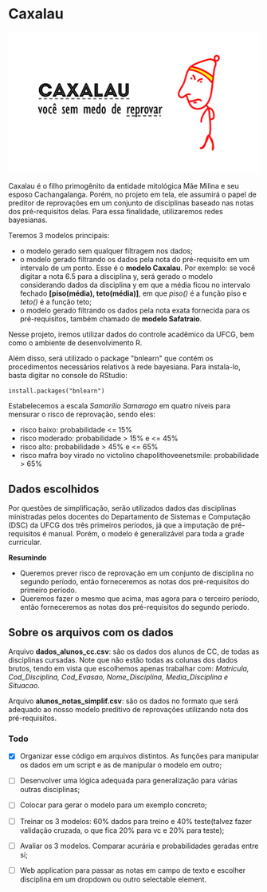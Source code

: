 # Caxalau

![](https://raw.githubusercontent.com/lucaspk/caxalau/master/Caxalau%20preditor.png)

Caxalau é o filho primogênito da entidade mitológica Mãe Milina e seu esposo Cachangalanga. Porém, no projeto em tela, ele assumirá o papel de preditor de reprovações em um conjunto de disciplinas baseado nas notas dos pré-requisitos delas. Para essa finalidade, utilizaremos redes bayesianas.

Teremos 3 modelos principais:
- o modelo gerado sem qualquer filtragem nos dados;
- o modelo gerado filtrando os dados pela nota do pré-requisito em um intervalo de um ponto. Esse é o **modelo Caxalau**. Por exemplo: se você digitar a nota 6.5 para a disciplina y, será gerado o modelo considerando dados da disciplina y em que a média ficou no intervalo fechado **[piso(média), teto(média)]**, em que *piso()* é a função piso e *teto()* é a função teto;
- o modelo gerado filtrando os dados pela nota exata fornecida para os pré-requisitos, também chamado de **modelo Safatraio**.

Nesse projeto, iremos utilizar dados do controle acadêmico da UFCG, bem como o ambiente de desenvolvimento R.

Além disso, será utilizado o package "bnlearn" que contém os procedimentos necessários relativos à rede bayesiana. Para instala-lo, basta digitar no console do RStudio:

    install.packages("bnlearn")

Estabelecemos a escala *Samarílio Samarago* em quatro níveis para mensurar o risco de reprovação, sendo eles:
- risco baixo: probabilidade <= 15%
- risco moderado: probabilidade > 15% e <= 45%
- risco alto: probabilidade > 45% e <= 65%
- risco mafra boy virado no victolino chapolithoveenetsmile: probabilidade > 65% 

## Dados escolhidos
Por questões de simplificação, serão utilizados dados das disciplinas ministradas pelos docentes do Departamento de Sistemas e Computação (DSC) da UFCG dos três primeiros períodos, já que a imputação de pré-requisitos é manual. Porém, o modelo é generalizável para toda a grade curricular.

**Resumindo**
 - Queremos prever risco de reprovação em um conjunto de disciplina no segundo período, então forneceremos as notas dos pré-requisitos do primeiro período.
 - Queremos fazer o mesmo que acima, mas agora para o terceiro período, então forneceremos as notas dos pré-requisitos do segundo período. 

## Sobre os arquivos com os dados
Arquivo **dados_alunos_cc.csv**: são os dados dos alunos de CC, de todas as disciplinas cursadas. Note que não estão todas as colunas dos dados brutos, tendo em vista que escolhemos apenas trabalhar com: *Matricula, Cod_Disciplina, Cod_Evasao, Nome_Disciplina, Media_Disciplina e Situacao*.

Arquivo **alunos_notas_simplif.csv**: são os dados no formato que será adequado ao nosso modelo preditivo de reprovações utilizando nota dos pré-requisitos.


### Todo 

- [x] Organizar esse código em arquivos distintos. As funções para manipular os dados em um script e as de manipular o modelo em outro;
- [ ] Desenvolver uma lógica adequada para generalização para várias outras disciplinas;
- [ ] Colocar para gerar o modelo para um exemplo concreto;
- [ ] Treinar os 3 modelos: 60% dados para treino e 40% teste(talvez fazer validação cruzada, o que fica 20% para vc e 20% para teste);
- [ ] Avaliar os 3 modelos. Comparar acurária e probabilidades geradas entre si;
- [ ] Web application para passar as notas em campo de texto e escolher disciplina em um dropdown ou outro selectable element. 

